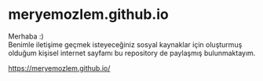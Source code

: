 # meryemozlem.github.io
Merhaba :) <br>
Benimle iletişime geçmek isteyeceğiniz sosyal kaynaklar için oluşturmuş olduğum kişisel internet sayfamı bu repository de paylaşmış bulunmaktayım.
<br>

https://meryemozlem.github.io/
